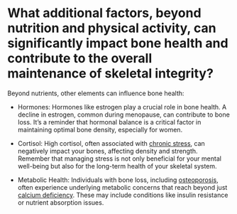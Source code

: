 # What additional factors, beyond nutrition and physical activity, can significantly impact bone health and contribute to the overall maintenance of skeletal integrity?

Beyond nutrients, other elements can influence bone health:

- Hormones: Hormones like estrogen play a crucial role in bone health. A decline in estrogen, common during menopause, can contribute to bone loss. It’s a reminder that hormonal balance is a critical factor in maintaining optimal bone density, especially for women.

- Cortisol: High cortisol, often associated with [chronic stress](https://www.drberg.com/blog/chronic-stress-literally-destroys-immunity), can negatively impact your bones, affecting density and strength. Remember that managing stress is not only beneficial for your mental well-being but also for the long-term health of your skeletal system.

- Metabolic Health: Individuals with bone loss, including [osteoporosis](https://www.drberg.com/blog/why-taking-calcium-may-not-prevent-osteoporosis), often experience underlying metabolic concerns that reach beyond just [calcium deficiency](https://www.drberg.com/blog/the-causes-and-symptoms-of-calcium-deficiency). These may include conditions like insulin resistance or nutrient absorption issues.